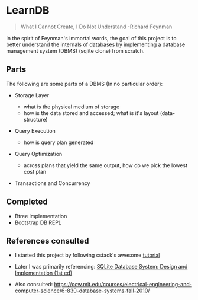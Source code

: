 # LearnDB

> What I Cannot Create, I Do Not Understand -Richard Feynman

In the spirit of Feynman's immortal words, the goal of this project is to better understand the internals of databases by
implementing a database management system (DBMS) (sqlite clone) from scratch.

## Parts 

The following are some parts of a DBMS (In no particular order):

- Storage Layer
  - what is the physical medium of storage 
  - how is the data stored and accessed; what is it's layout (data-structure)
    
- Query Execution
  - how is query plan generated

- Query Optimization
  - across plans that yield the same output, how do we pick the lowest cost plan

- Transactions and Concurrency


## Completed

- Btree implementation
- Bootstrap DB REPL 

## References consulted

- I started this project by following cstack's awesome [tutorial](https://cstack.github.io/db_tutorial/)
    
- Later I was primarily referencing: [SQLite Database System: Design and Implementation (1st ed)](https://books.google.com/books?id=9Z6IQQnX1JEC&source=gbs_similarbooks)

- Also consulted: https://ocw.mit.edu/courses/electrical-engineering-and-computer-science/6-830-database-systems-fall-2010/

